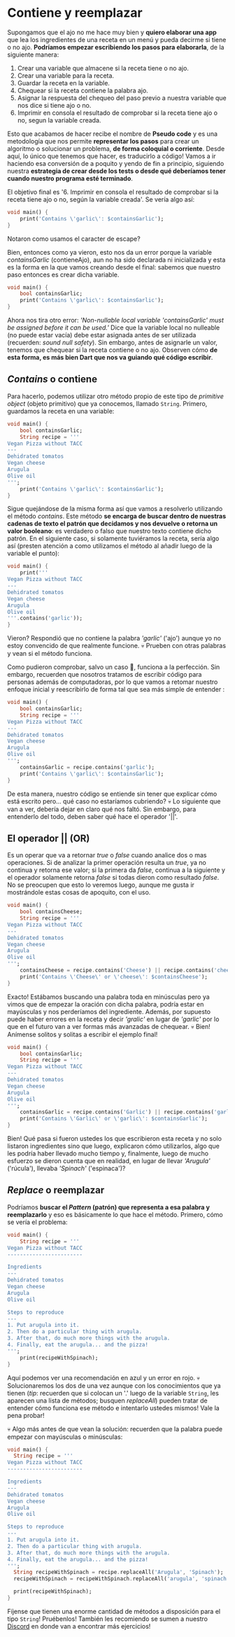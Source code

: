 # Contiene y reemplazar

Supongamos que el ajo no me hace muy bien y __quiero elaborar una app__ que lea los ingredientes de una receta en un menú y pueda decirme si tiene o no ajo. __Podríamos empezar escribiendo los pasos para elaborarla__, de la siguiente manera:

1. Crear una variable que almacene si la receta tiene o no ajo.
2. Crear una variable para la receta.
3. Guardar la receta en la variable.
4. Chequear si la receta contiene la palabra ajo.
5. Asignar la respuesta del chequeo del paso previo a nuestra variable que nos dice si tiene ajo o no.
6. Imprimir en consola el resultado de comprobar si la receta tiene ajo o no, segun la variable creada.

Esto que acabamos de hacer recibe el nombre de __Pseudo code__ y es una metodología que nos permite __representar los pasos__ para crear un algoritmo o solucionar un problema, __de forma coloquial o corriente__. Desde aquí, lo único que tenemos que hacer, es traducirlo a código! Vamos a ir haciendo esa conversión de a poquito y yendo de fin a principio, siguiendo nuestra __estrategia de crear desde los tests o desde qué deberíamos tener cuando nuestro programa esté terminado__.

El objetivo final es '6. Imprimir en consola el resultado de comprobar si la receta tiene ajo o no, según la variable creada'. Se vería algo así:

```dart
void main() {
    print('Contains \'garlic\': $containsGarlic');
}
```
Notaron como usamos el caracter de escape?

Bien, entonces como ya vieron, esto nos da un error porque la variable _containsGarlic_ (contieneAjo),  aun no ha sido declarada ni inicializada y esta es la forma en la que vamos creando desde el final: sabemos que nuestro paso entonces es crear dicha variable.

```dart
void main() {
    bool containsGarlic;
    print('Contains \'garlic\': $containsGarlic');
}
```

Ahora nos tira otro error: _'Non-nullable local variable 'containsGarlic' must be assigned before it can be used.'_ Dice que la variable local no nulleable (no puede estar vacía) debe estar asignada antes de ser utilizada (recuerden: _sound null safety_). Sin embargo, antes de asignarle un valor, tenemos que chequear si la receta contiene o no ajo. Observen cómo __de esta forma, es más bien Dart que nos va guiando qué código escribir__.

## _Contains_ o contiene

Para hacerlo, podemos utilizar otro método propio de este tipo de _primitive object_ (objeto primitivo) que ya conocemos, llamado `String`. Primero, guardamos la receta en una variable:

```dart
void main() {
    bool containsGarlic;
    String recipe = '''
Vegan Pizza without TACC
---
Dehidrated tomatos
Vegan cheese
Arugula
Olive oil
''';
    print('Contains \'garlic\': $containsGarlic');
}
```

Sigue quejándose de la misma forma así que vamos a resolverlo utilizando el método _contains_. Este método __se encarga de buscar dentro de nuestras cadenas de texto el patrón que decidamos y nos devuelve o retorna un valor booleano__: es verdadero o falso que nuestro texto contiene dicho patrón. En el siguiente caso, si solamente tuviéramos la receta, sería algo así (presten atención a como utilizamos el método al añadir luego de la variable el punto):

```dart
void main() {
    print('''
Vegan Pizza without TACC
---
Dehidrated tomatos
Vegan cheese
Arugula
Olive oil
'''.contains('garlic'));
}
```

Vieron? Respondió que no contiene la palabra _'garlic'_ ('ajo') aunque yo no estoy convencido de que realmente funcione. 💀 Prueben con otras palabras y vean si el método funciona.

Como pudieron comprobar, salvo un caso 🤨, funciona a la perfección. Sin embargo, recuerden que nosotros tratamos de escribir código para personas además de computadoras, por lo que vamos a retomar nuestro enfoque inicial y reescribirlo de forma tal que sea más simple de entender :

```dart
void main() {
    bool containsGarlic;
    String recipe = '''
Vegan Pizza without TACC
---
Dehidrated tomatos
Vegan cheese
Arugula
Olive oil
''';
    containsGarlic = recipe.contains('garlic');
    print('Contains \'garlic\': $containsGarlic');
}
```

De esta manera, nuestro código se entiende sin tener que explicar cómo está escrito pero... qué caso no estaríamos cubriendo? 💀 Lo siguiente que van a ver, debería dejar en claro qué nos faltó. Sin embargo, para entenderlo del todo, deben saber qué hace el operador '||'.

## El operador || (OR)

Es un operar que va a retornar _true_ o _false_ cuando analice dos o mas operaciones. Si de analizar la primer operación resulta un _true_, ya no continua y retorna ese valor; si la primera da _false_, continua a la siguiente y el operador solamente retorna _false_ si todas dieron como resultado _false_. No se preocupen que esto lo veremos luego, aunque me gusta ir mostrándole estas cosas de apoquito, con el uso.

```dart
void main() {
    bool containsCheese;
    String recipe = '''
Vegan Pizza without TACC
---
Dehidrated tomatos
Vegan cheese
Arugula
Olive oil
''';
    containsCheese = recipe.contains('Cheese') || recipe.contains('cheese');
    print('Contains \'Cheese\' or \'cheese\': $containsCheese');
}
```

Exacto! Estábamos buscando una palabra toda en minúsculas pero ya vimos que de empezar la oración con dicha palabra, podría estar en mayúsculas y nos perderíamos del ingrediente. Además, por supuesto puede haber errores en la receta y decir _'gralic'_ en lugar de _'garlic'_ por lo que en el futuro van a ver formas más avanzadas de chequear. 💀 Bien! Anímense solitos y solitas a escribir el ejemplo final!

```dart
void main() {
    bool containsGarlic;
    String recipe = '''
Vegan Pizza without TACC
---
Dehidrated tomatos
Vegan cheese
Arugula
Olive oil
''';
    containsGarlic = recipe.contains('Garlic') || recipe.contains('garlic');
    print('Contains \'Garlic\' or \'garlic\': $containsGarlic');
}
```

Bien! Qué pasa si fueron ustedes los que escribieron esta receta y no solo listaron ingredientes sino que luego, explicaron cómo utilizarlos, algo que les podría haber llevado mucho tiempo y, finalmente, luego de mucho esfuerzo se dieron cuenta que en realidad, en lugar de llevar _'Arugula'_ ('rúcula'), llevaba _'Spinach'_ ('espinaca')?

## _Replace_ o reemplazar

Podríamos __buscar el _Pattern_ (patrón) que representa a esa palabra y reemplazarlo__ y eso es básicamente lo que hace el método. Primero, cómo se vería el problema:

```dart
void main() {
    String recipe = '''
Vegan Pizza without TACC
------------------------

Ingredients
---
Dehidrated tomatos
Vegan cheese
Arugula
Olive oil

Steps to reproduce
---
1. Put arugula into it.
2. Then do a particular thing with arugula.
3. After that, do much more things with the arugula.
4. Finally, eat the arugula... and the pizza!
''';
    print(recipeWithSpinach);
}
```

Aquí podemos ver una recomendación en azul y un error en rojo. 💀 Solucionaremos los dos de una vez aunque con los conocimientos que ya tienen (_tip_: recuerden que si colocan un '.' luego de la variable `String`, les aparecen una lista de métodos; busquen _replaceAll_) pueden tratar de entender cómo funciona ese método e intentarlo ustedes mismos! Vale la pena probar!

💀 Algo más antes de que vean la solución: recuerden que la palabra puede empezar con mayúsculas o minúsculas:

```dart
void main() {
  String recipe = '''
Vegan Pizza without TACC
------------------------

Ingredients
---
Dehidrated tomatos
Vegan cheese
Arugula
Olive oil

Steps to reproduce
---
1. Put arugula into it.
2. Then do a particular thing with arugula.
3. After that, do much more things with the arugula.
4. Finally, eat the arugula... and the pizza!
''';
  String recipeWithSpinach = recipe.replaceAll('Arugula', 'Spinach');
  recipeWithSpinach = recipeWithSpinach.replaceAll('arugula', 'spinach');

  print(recipeWithSpinach);
}
```

Fíjense que tienen una enorme cantidad de métodos a disposición para el tipo `String`! Pruébenlos! También les recomiendo se sumen a nuestro [Discord](https://discord.gg/vpPVf7guPC) en donde van a encontrar más ejercicios!
